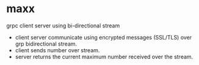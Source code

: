 # maxx
grpc client server using bi-directional stream 

- client server communicate using encrypted messages (SSL/TLS) over grp bidirectional stream.
- client sends number over stream.
- server returns the current maximum number received over the stream.